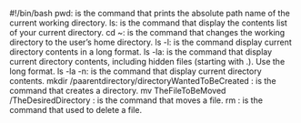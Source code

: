 #!/bin/bash
pwd: is the command that prints the absolute path name of the current working directory.
ls: is the command that display the contents list of your current directory.
cd ~: is the command that changes the working directory to the user’s home directory.
ls -l: is the command display current directory contents in a long format.
ls -la: is the command that display current directory contents, including hidden files (starting with .). Use the long format.
ls -la -n: is the command that display current directory contents.
mkdir /paarentdirectory/directoryWantedToBeCreated : is the command that creates a directory.
mv TheFileToBeMoved /TheDesiredDirectory : is the command that moves a file.
rm : is the command that used to delete a file.
